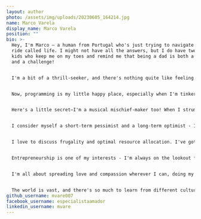 ```yaml
---
layout: author
photo: /assets/img/uploads/20230605_164214.jpg
name: Marco Varela
display_name: Marco Varela
position: ""
bio: >-
  Hey, I'm Marco — a human from Portugal who's just trying to navigate this wild
  ride called life. I might not have all the answers, but I do have two amazing
  kids who keep me on my toes and remind me that being a dad is both a blessing
  and a challenge!


  I'm a bit of a thrill-seeker, and there's nothing quite like feeling the wind in my hair as I hop on my motorcycle or on a bicycle. Those who know me say it brings out my inner daredevil, but I like to think of it as my own version of "living on the edge" without going overboard!


  Now, programming is my little happy place, especially when I'm tinkering with Ruby as I 'am a Rubyist at heart - it's hard to resist the allure of creating digital wonders with just a few lines of beautiful, idiomatic code. But don't get me wrong, I'm no tech wizard; I stumble through it like a kid with a new toy, making mistakes and learning as I go. If I don't have the answer I will admit it but I won't give up until I find it. 


  Here's a little secret—I'm a musical mischief-maker too! When I strum my acoustic guitar, it's not just about playing the classics. Nope, I add my own twist with parody lyrics, and I love the joy it brings! Laughter is the best medicine, they say, and I'm all about keeping the prescription filled. 


  I consider myself a short-term pessimist and a long-term optimist - I'm like a motivational quote wrapped in a sarcastic remark, but it keeps me grounded while still dreaming big. As a self professed nerd, I love to talk about Futurism, Transhumanism and old school Japanese videogames.


  I love to discuss frugality and optimal resource allocation. I've got a knack for finding happiness in the little things, and I love sharing my practical tips with others. After all, a little creativity can go a long way in making life more fulfilling and sustainable without breaking the bank!


  Entrepreneurship is one of my interests - I'm always on the lookout for new ideas and untapped opportunities. Sure, not all my ventures have been homeruns, but hey, it's the thrill of the chase that keeps me going!


  I'm all about spreading love and compassion wherever I can, doing my part to make this world a better place for all living beings -  I consider that my truest gift to the world.


  The world is vast, and there's so much to learn from different cultures and experiences. Plus, building bridges of understanding is not just enlightening; it's downright fun! So join me and never hesitate to drop in a comment ;-)
github_username: mvare007
facebook_username: especialistaamador
linkedin_username: mvare
---
```

